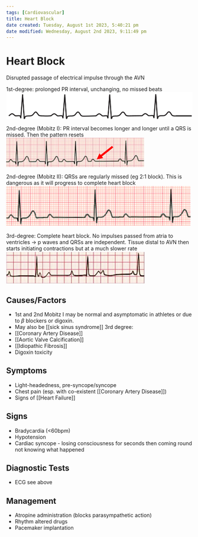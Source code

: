 ```yaml
---
tags: [Cardiovascular]
title: Heart Block
date created: Tuesday, August 1st 2023, 5:40:21 pm
date modified: Wednesday, August 2nd 2023, 9:11:49 pm
---
```

# Heart Block

Disrupted passage of electrical impulse through the AVN

1st-degree: prolonged PR interval, unchanging, no missed beats
![|500](z_attachments/500-1.png)

2nd-degree (Mobitz I): PR interval becomes longer and longer until a QRS is missed. Then the pattern resets
![|400](z_attachments/400-6.png)

2nd-degree (Mobitz II): QRSs are regularly missed (eg 2:1 block). This is dangerous as it will progress to complete heart block
![|400](z_attachments/400-7.png)

3rd-degree: Complete heart block. No impulses passed from atria to ventricles -> p waves and QRSs are independent. Tissue distal to AVN then starts initiating contractions but at a much slower rate
![](z_attachments/6xkomKR.png)

## Causes/Factors

- 1st and 2nd Mobitz I may be normal and asymptomatic in athletes or due to $\beta$ blockers or digoxin.
- May also be [[sick sinus syndrome]]
  3rd degree:
- [[Coronary Artery Disease]]
- [[Aortic Valve Calcification]]
- [[Idiopathic Fibrosis]]
- Digoxin toxicity

## Symptoms

- Light-headedness, pre-syncope/syncope
- Chest pain (esp. with co-existent [[Coronary Artery Disease]])
- Signs of [[Heart Failure]]

## Signs

- Bradycardia (<60bpm)
- Hypotension
- Cardiac syncope - losing consciousness for seconds then coming round not knowing what happened

## Diagnostic Tests

- ECG see above

## Management

- Atropine administration (blocks parasympathetic action)
- Rhythm altered drugs
- Pacemaker implantation
